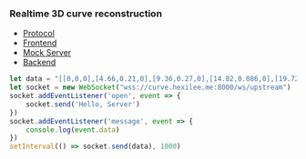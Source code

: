 ### Realtime 3D curve reconstruction

- [Protocol](https://github.com/Hexilee/crow/tree/master/proto)
- [Frontend](https://github.com/Hexilee/crow/tree/master/web)
- [Mock Server](https://github.com/Hexilee/crow/tree/master/mock)
- [Backend](https://github.com/Hexilee/crow/tree/master/backend)


```js
let data = "[[0,0,0],[4.66,0.21,0],[9.36,0.27,0],[14.82,0.086,0],[19.72,-0.0093,0],[24.74,-0.091,0],[29.95,-0.079,0]]"
let socket = new WebSocket("wss://curve.hexilee.me:8000/ws/upstream")
socket.addEventListener('open', event => {
    socket.send('Hello, Server')
})
socket.addEventListener('message', event => {
    console.log(event.data)
})
setInterval(() => socket.send(data), 1000)
```

